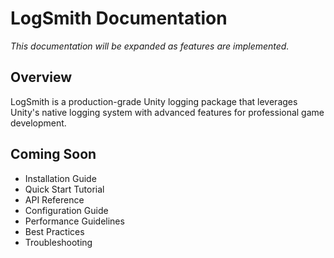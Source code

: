 # LogSmith Documentation

*This documentation will be expanded as features are implemented.*

## Overview

LogSmith is a production-grade Unity logging package that leverages Unity's native logging system with advanced features for professional game development.

## Coming Soon

- Installation Guide
- Quick Start Tutorial
- API Reference
- Configuration Guide
- Performance Guidelines
- Best Practices
- Troubleshooting